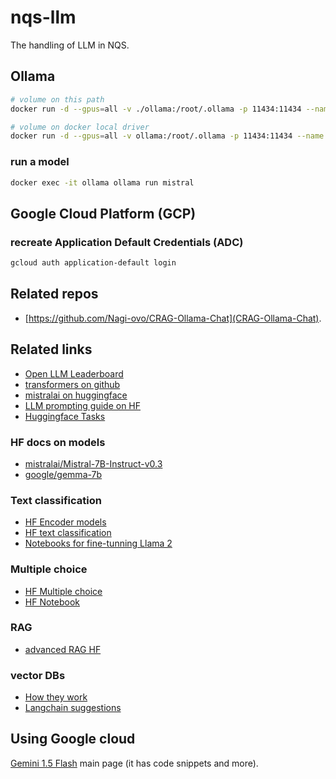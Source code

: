 # nqs-llm

The handling of LLM in NQS.

## Ollama

```bash
# volume on this path
docker run -d --gpus=all -v ./ollama:/root/.ollama -p 11434:11434 --name ollama ollama/ollama

# volume on docker local driver
docker run -d --gpus=all -v ollama:/root/.ollama -p 11434:11434 --name ollama ollama/ollama
```

### run a model

```bash
docker exec -it ollama ollama run mistral
```

## Google Cloud Platform (GCP)

### recreate Application Default Credentials (ADC)

```bash
gcloud auth application-default login
```

## Related repos

* [https://github.com/Nagi-ovo/CRAG-Ollama-Chat](CRAG-Ollama-Chat).

## Related links

* [Open LLM Leaderboard](https://huggingface.co/spaces/HuggingFaceH4/open_llm_leaderboard)
* [transformers on github](https://github.com/huggingface/transformers)
* [mistralai on huggingface](https://huggingface.co/docs/transformers/en/model_doc/mistral#mistral)
* [LLM prompting guide on HF](https://huggingface.co/docs/transformers/main/en/tasks/prompting)
* [Huggingface Tasks](https://huggingface.co/tasks)

### HF docs on models

* [mistralai/Mistral-7B-Instruct-v0.3](https://huggingface.co/mistralai/Mistral-7B-Instruct-v0.3)
* [google/gemma-7b](https://huggingface.co/google/gemma-7b)

### Text classification

* [HF Encoder models](https://huggingface.co/learn/nlp-course/en/chapter1/5)
* [HF text classification](https://huggingface.co/docs/transformers/en/tasks/sequence_classification)
* [Notebooks for fine-tunning Llama 2](https://huggingface.co/docs/transformers/main/en/model_doc/llama2#resources)

### Multiple choice

* [HF Multiple choice](https://huggingface.co/docs/transformers/en/tasks/multiple_choice)
* [HF Notebook](https://github.com/huggingface/notebooks/blob/main/examples/multiple_choice.ipynb)

### RAG

* [advanced RAG HF](https://huggingface.co/learn/cookbook/en/advanced_rag)

### vector DBs

* [How they work](https://www.pinecone.io/learn/vector-database/)
* [Langchain suggestions](https://js.langchain.com/v0.1/docs/modules/data_connection/vectorstores/#which-one-to-pick)

## Using Google cloud

[Gemini 1.5 Flash](https://console.cloud.google.com/vertex-ai/publishers/google/model-garden/gemini-1.5-flash-preview-0514?project=practical-now-320510&supportedpurview=project) main page (it has code snippets and more).
